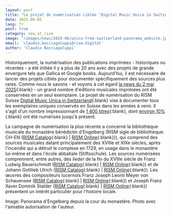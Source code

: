 ```yaml
---
layout: post
title: "Le projet de numérisation ciblée ‘Digital Music Unica in Switzerland’ (D-MUS)"
date: 2025-06-05
lang: fr
post: true
category: new_at_rism
image: "/images/news/2025-06/unica-from-switzerland-panorama_website.jpg"
email: 'claudio.bacciagaluppi@rism.digital'
author: 'Claudio Bacciagaluppi'
---
```


Historiquement, la numérisation des publications imprimées - historiques ou récentes - a été initiée il y a plus de 20 ans avec des projets de grande envergure tels que Gallica et Google books. Aujourd'hui, il est nécessaire de lancer des projets ciblés pour documenter spécifiquement des sources plus rares. Comme nous le savons - et voyons à cet égard [la news du 2 mai 2025](/new_at_rism/2025/05/02/finding-unica-in-the-rism-database.html){:blank} - un grand nombre d'éditions musicales imprimées ont été conservées en un seul exemplaire. Le projet de numérisation du RISM Suisse [Digital Music Unica in Switzerland](https://rism.digital/rism-ch/projects/digital-music-unica-in-switzerland.html){:blank} vise à documenter tous les exemplaires uniques conservés en Suisse dans les années à venir. Il s'agit d'un nombre impressionnant de [1 400 titres](https://rism.online/search?q=series%3A%22A%2FI%22%20siglum%3ACH-%20OR%20series%3A%22B%2FII%22%20siglum%3ACH-%20&mode=sources&fq=num-holdings%3A1&fq=source-type%3Aprinted){:blank}, dont [environ 10%](https://rism.online/search?q=series%3A%22A%2FI%22%20siglum%3ACH-%20OR%20series%3A%22B%2FII%22%20siglum%3ACH-%20&mode=sources&fq=has-digitization%3Atrue&fq=num-holdings%3A1&fq=source-type%3Aprinted){:blank} ont été numérisés jusqu'à présent.

La campagne de numérisation la plus récente a concerné la bibliothèque musicale du monastère bénédictin d'Engelberg (RISM sigle de bibliothèque: CH-EN ([RISM Catalog](https://opac.rism.info/search?View=rism&q=CH-EN){:blank} \| [RISM Online](https://rism.online/institutions/30000007){:blank})), qui comprend des sources musicales datant principalement des XVIIIe et XIXe siècles, après l'incendie qui a détruit le complexe en 1729, en usage dans le monastère lui-même et dans l'école abbatiale (Stiftsschule). Les sources numérisées comprennent, entre autres, des _lieder_ de la fin du XVIIIe siècle de Franz Ludwig Bauerschmidt ([RISM Catalog](https://opac.rism.info/id/rismid/rism990004154){:blank} \| [RISM Online](https://rism.online/sources/990004154){:blank}) et de Johann Gottlieb Ulrich ([RISM Catalog](https://opac.rism.info/id/rismid/rism990064953){:blank} \| [RISM Online](https://rism.online/sources/990064953){:blank}). Les œuvres des compositeurs lucernois Franz Joseph Leonti Meyer von Schauensee ([RISM Catalog](https://opac.rism.info/id/rismid/rism990041214){:blank} \| [RISM Online](https://rism.online/sources/990041214){:blank}) et Joseph Franz Xaver Dominik Stalder ([RISM Catalog](https://opac.rism.info/search?View=rism&q=Joseph+Franz+Xaver+Dominik+Stalder){:blank} \| [RISM Online](https://rism.online/search?q=siglum%3A%22CH-EN%22%20stalder&mode=sources&fq=has-digitization%3Atrue&fq=hide-source-contents%3Atrue&fq=source-type%3Aprinted){:blank}) présentent un intérêt particulier pour l'histoire locale.

Image: Panorama d'Engelberg depuis la cour du monastère. Photo avec l'aimable autorisation de l'auteur. 
